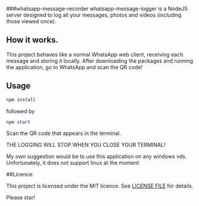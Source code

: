 ###whatsapp-message-recorder 
whatsapp-message-logger is a NodeJS server designed to log all your messages, photos and videos (including those viewed once).

## How it works.
This project behaves like a normal WhatsApp web client, receiving each message and storing it locally. After downloading the packages and running the application, go to WhatsApp and scan the QR code!

## Usage 
```powershell
npm install
```
followed by 
```powershell
npm start
```

Scan the QR code that appears in the terminal.

THE LOGGING WILL STOP WHEN YOU CLOSE YOUR TERMINAL!

My own suggestion would be to use this application on any windows vds. Unfortunately, it does not support linux at the moment

##Licence:

This project is licensed under the MIT licence. See [LICENSE FILE](LICENSE) for details.

Please star! 
